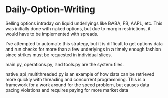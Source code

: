 # Daily-Option-Writing

Selling options intraday on liquid underlyings like BABA, FB, AAPL, etc.
This was initially done with naked options, but due to margin restrictions, it would have to be implemented with spreads.

I've attempted to automate this strategy, but it is difficult to get options data and run checks for more than a few underlyings in a 
timely enough fashion since strikes must be requested in individual slices.

main.py, operations.py, and tools.py are the system files.

native_api_multithreaded.py is an example of how data can be retrieved more quickly with threading and concurrent programming. This is a framework for a work around for the speed problem, but causes data pacing violations and requires paying for more market data

